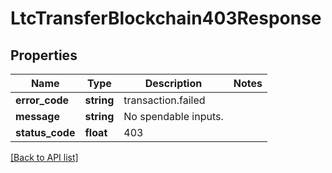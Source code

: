 # LtcTransferBlockchain403Response

## Properties

Name | Type | Description | Notes
------------ | ------------- | ------------- | -------------
**error_code** | **string** | transaction.failed |
**message** | **string** | No spendable inputs. |
**status_code** | **float** | 403 |

[[Back to API list]](../../README.md#api-endpoints)
